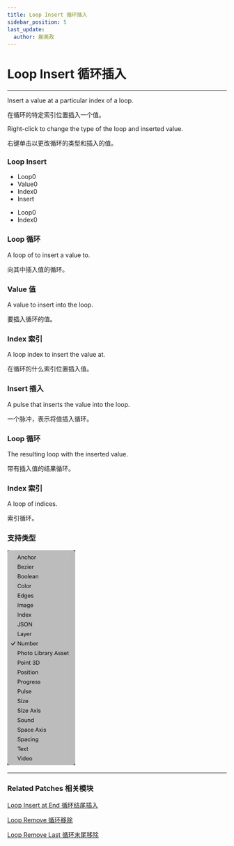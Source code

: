 ```yaml
---
title: Loop Insert 循环插入
sidebar_position: 5
last_update:
  author: 蒯美政
---
```


# Loop Insert 循环插入

---

Insert a value at a particular index of a loop.

在循环的特定索引位置插入一个值。

Right-click to change the type of the loop and inserted value.

右键单击以更改循环的类型和插入的值。

<div className="patch-container">
    <div className="patch loop">
        <h3>Loop Insert</h3>
        <ul className="inputs">
            <li>Loop<span>0</span></li>
            <li>Value<span>0</span></li>
            <li>Index<span>0</span></li>
            <li>Insert<span className="patch-pulse-preview"><span className="dot"></span></span></li>
        </ul>
        <ul className="outputs">
            <li>Loop<span>0</span></li>
            <li>Index<span>0</span></li>
        </ul>
    </div>
</div>

### Loop 循环

A loop of to insert a value to.

向其中插入值的循环。

### Value 值

A value to insert into the loop.

要插入循环的值。

### Index 索引

A loop index to insert the value at.

在循环的什么索引位置插入值。

### Insert 插入

A pulse that inserts the value into the loop.

一个脉冲，表示将值插入循环。

### Loop 循环

The resulting loop with the inserted value.

带有插入值的结果循环。

### Index 索引

A loop of indices.

索引循环。

### 支持类型

![Image](./../../../static/img/docs/Loops/loop-insert-item.png)

---

### Related Patches 相关模块

[Loop Insert at End 循环结尾插入](./Loop%20Insert%20at%20End.md)

[Loop Remove 循环移除](./Loop%20Remove.md)

[Loop Remove Last 循环末尾移除](./Loop%20Remove%20Last.md)
